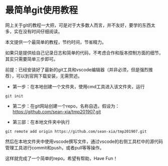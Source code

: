 # 最简单git使用教程

网上关于git的教程一大把，可是对于大多数人而言，并不友好，要学的东西太多，实在没有时间仔细阅读。

本文提供一个最简单的教程，节约时间，节省精力。

如果只是提供给自己记录日志和简单的代码，不考虑合作和版本控制方面的细节，其实只需要简单三步即可。

前提：已经安装好了最新的git工具和vscode编辑器（并非必须，但是强烈推荐），可以到官网下载安装，无需赘述。

* 第一步：在本地创建一个文件夹，使用cmd工具进入该文件夹，运行

```shell
git init
```

* 第二步：在git网站创建一个repo，名称自选，假设为： https://github.com/sean-xia/tmp201907.git

* 第三部：在本地文件夹中执行
```shell
git remote add origin https://github.com/sean-xia/tmp201907.git
```
然后在本地文件夹中使用vscode撰写文件，通过vscode的右侧工具栏中的源代码管理工具进行commit和push，或者pull等等操作。

这样就完成了一个简单的repo。希望有帮助，Have Fun！